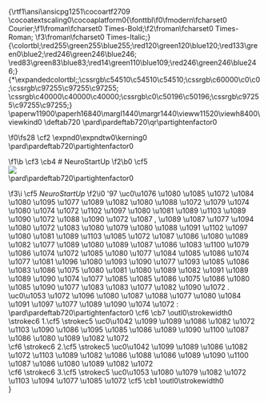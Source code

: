 {\rtf1\ansi\ansicpg1251\cocoartf2709
\cocoatextscaling0\cocoaplatform0{\fonttbl\f0\fmodern\fcharset0 Courier;\f1\froman\fcharset0 Times-Bold;\f2\froman\fcharset0 Times-Roman;
\f3\froman\fcharset0 Times-Italic;}
{\colortbl;\red255\green255\blue255;\red120\green120\blue120;\red133\green0\blue2;\red246\green246\blue246;
\red83\green83\blue83;\red14\green110\blue109;\red246\green246\blue246;}
{\*\expandedcolortbl;;\cssrgb\c54510\c54510\c54510;\cssrgb\c60000\c0\c0;\cssrgb\c97255\c97255\c97255;
\cssrgb\c40000\c40000\c40000;\cssrgb\c0\c50196\c50196;\cssrgb\c97255\c97255\c97255;}
\paperw11900\paperh16840\margl1440\margr1440\vieww11520\viewh8400\viewkind0
\deftab720
\pard\pardeftab720\qr\partightenfactor0

\f0\fs28 \cf2 \expnd0\expndtw0\kerning0
\
\pard\pardeftab720\partightenfactor0

\f1\b \cf3 \cb4 # NeuroStartUp
\f2\b0 \cf5 \
![](https://netology-code.github.io/git-homeworks/introduction/assets/logo.png)\
\pard\pardeftab720\partightenfactor0

\f3\i \cf5 *NeuroStartUp*
\f2\i0  \'97 \uc0\u1076 \u1080 \u1085 \u1072 \u1084 \u1080 \u1095 \u1077 \u1089 \u1082 \u1080  \u1088 \u1072 \u1079 \u1074 \u1080 \u1074 \u1072 \u1102 \u1097 \u1080 \u1081 \u1089 \u1103  \u1089 \u1090 \u1072 \u1088 \u1090 \u1072 \u1087 , \u1089 \u1087 \u1077 \u1094 \u1080 \u1072 \u1083 \u1080 \u1079 \u1080 \u1088 \u1091 \u1102 \u1097 \u1080 \u1081 \u1089 \u1103  \u1085 \u1072  \u1087 \u1086 \u1080 \u1089 \u1082 \u1077  \u1089  \u1080 \u1089 \u1087 \u1086 \u1083 \u1100 \u1079 \u1086 \u1074 \u1072 \u1085 \u1080 \u1077 \u1084  \u1085 \u1086 \u1074 \u1077 \u1081 \u1096 \u1080 \u1093  \u1090 \u1077 \u1093 \u1085 \u1086 \u1083 \u1086 \u1075 \u1080 \u1081  \u1080 \u1089 \u1082 \u1091 \u1089 \u1089 \u1090 \u1074 \u1077 \u1085 \u1085 \u1086 \u1075 \u1086  \u1080 \u1085 \u1090 \u1077 \u1083 \u1083 \u1077 \u1082 \u1090 \u1072 .\
\uc0\u1053 \u1072 \u1096 \u1080  \u1087 \u1088 \u1077 \u1080 \u1084 \u1091 \u1097 \u1077 \u1089 \u1090 \u1074 \u1072 :\
\pard\pardeftab720\partightenfactor0
\cf6 \cb7 \outl0\strokewidth0 \strokec6 1.\cf5 \strokec5 \uc0\u1042 \u1099 \u1089 \u1086 \u1082 \u1072 \u1103  \u1090 \u1086 \u1095 \u1085 \u1086 \u1089 \u1090 \u1100  \u1087 \u1086 \u1080 \u1089 \u1082 \u1072 \
\cf6 \strokec6 2.\cf5 \strokec5  \uc0\u1042 \u1099 \u1089 \u1086 \u1082 \u1072 \u1103  \u1089 \u1082 \u1086 \u1088 \u1086 \u1089 \u1090 \u1100  \u1087 \u1086 \u1080 \u1089 \u1082 \u1072 \
\cf6 \strokec6 3.\cf5 \strokec5  \uc0\u1053 \u1080 \u1079 \u1082 \u1072 \u1103  \u1094 \u1077 \u1085 \u1072 \cf5 \cb1 \outl0\strokewidth0 \
}